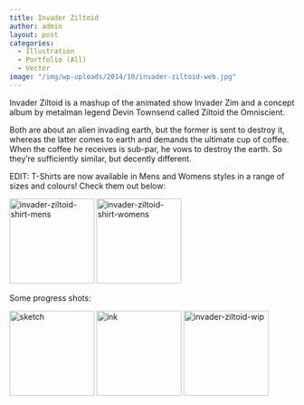 ```yaml
---
title: Invader Ziltoid
author: admin
layout: post
categories:
  - Illustration
  - Portfolio (All)
  - Vector
image: "/img/wp-uploads/2014/10/invader-ziltoid-web.jpg"
---
```

Invader Ziltoid is a mashup of the animated show Invader Zim and a concept album by metalman legend Devin Townsend called Ziltoid the Omniscient.

Both are about an alien invading earth, but the former is sent to destroy it, whereas the latter comes to earth and demands the ultimate cup of coffee. When the coffee he receives is sub-par, he vows to destroy the earth. So they&#8217;re sufficiently similar, but decently different.

EDIT: T-Shirts are now available in Mens and Womens styles in a range of sizes and colours! Check them out below:

<a href="http://thecrypt.printmighty.co.nz/" target="_blank"><img src="{{ site.baseurl }}/img/wp-uploads/2014/10/invader-ziltoid-shirt-mens-150x150.jpg" alt="invader-ziltoid-shirt-mens" width="150" height="150" class="alignnone size-thumbnail wp-image-399" /></a> <a href="http://thecrypt.printmighty.co.nz/" target="_blank"><img src="{{ site.baseurl }}/img/wp-uploads/2014/10/invader-ziltoid-shirt-womens-150x150.jpg" alt="invader-ziltoid-shirt-womens" width="150" height="150" class="alignnone size-thumbnail wp-image-400" /></a>

Some progress shots:

<div data-featherlight-gallery data-featherlight-filter="a" class="mbm">
  <a href="{{ site.baseurl }}/img/wp-uploads/2014/10/sketch.jpg"><img src="{{ site.baseurl }}/img/wp-uploads/2014/10/sketch-150x150.jpg" alt="sketch" width="150" height="150" class="alignnone size-thumbnail wp-image-391" /></a> <a href="{{ site.baseurl }}/img/wp-uploads/2014/10/ink.jpg"><img src="{{ site.baseurl }}/img/wp-uploads/2014/10/ink-150x150.jpg" alt="ink" width="150" height="150" class="alignnone size-thumbnail wp-image-392" /></a> <a href="{{ site.baseurl }}/img/wp-uploads/2014/10/invader-ziltoid-wip.jpg"><img src="{{ site.baseurl }}/img/wp-uploads/2014/10/invader-ziltoid-wip-150x150.jpg" alt="invader-ziltoid-wip" width="150" height="150" class="alignnone size-thumbnail wp-image-394" />
</div>